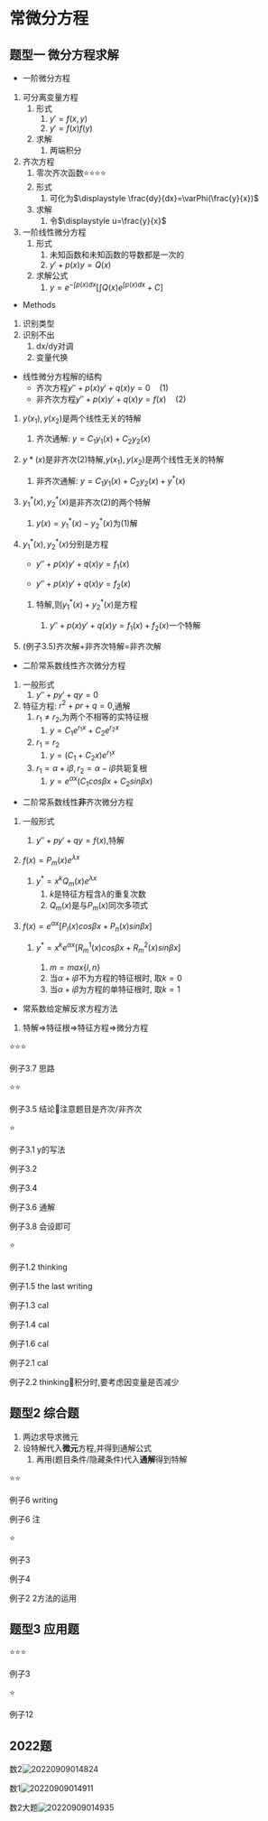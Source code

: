 # 常微分方程

## 题型一 微分方程求解

- 一阶微分方程

1. 可分离变量方程
   1. 形式
      1. $y'=f(x,y)$
      2. $y'=f(x)f(y)$
   2. 求解
      1. 两端积分
2. 齐次方程
   1. 零次齐次函数⭐⭐⭐⭐
   2. 形式
      1. 可化为$\displaystyle \frac{dy}{dx}=\varPhi(\frac{y}{x})$
   3. 求解
      1. 令$\displaystyle u=\frac{y}{x}$
3. 一阶线性微分方程
   1. 形式
      1. 未知函数和未知函数的导数都是一次的
      2. $y'+p(x)y=Q(x)$
   2. 求解公式
      1. $\displaystyle y=e^{-\int p(x)dx}[\int Q(x)e^{\int p(x)dx}+C]$

- Methods

1. 识别类型
2. 识别不出
   1. dx/dy对调
   2. 变量代换

- 线性微分方程解的结构
  - 齐次方程$y''+p(x)y'+q(x)y=0   \quad(1)$
  - 非齐次方程$y''+p(x)y'+q(x)y=f(x)    \quad(2)$

1. $y(x_1),y(x_2)$是两个线性无关的特解
   1. 齐次通解: $y=C_1y_1(x)+C_2y_2(x)$

2. $y*(x)$是非齐次$(2)$特解,$y(x_1),y(x_2)$是两个线性无关的特解
   1. 非齐次通解: $y=C_1y_1(x)+C_2y_2(x)+y^*(x)$

3. $y_1^*(x),y_2^*(x)$是非齐次$(2)$的两个特解
   1. $y(x)=y_1^*(x)-y_2^*(x)$为$(1)$解

4. $y_1^*(x),y_2^*(x)$分别是方程

   - $y''+p(x)y'+q(x)y=f_1(x)$

   - $y''+p(x)y'+q(x)y=f_2(x)$

   1. 特解,则$y_1^*(x)+y_2^*(x)$是方程

      1. $y''+p(x)y'+q(x)y=f_1(x)+f_2(x)$一个特解

5. (例子3.5)齐次解+非齐次特解=非齐次解

- 二阶常系数线性齐次微分方程

1. 一般形式
   1. $y''+py'+qy=0$
2. 特征方程: $r^2+pr+q=0$,通解
   1. $r_1 \ne r_2$,为两个不相等的实特征根
      1. $y=C_1e^{r_1x}+C_2e^{r_2x}$
   2. $r_1 = r_2$
      1. $y=(C_1+C_2x)e^{r_1x}$
   3. $r_1 = \alpha + i\beta, r_2 = \alpha - i\beta$共轭复根
      1. $y=e^{\alpha x}(C_1cos\beta x+C_2 sin\beta x)$

- 二阶常系数线性**非**齐次微分方程

1. 一般形式
   1. $\displaystyle y''+py'+qy=f(x)$,特解

2. $\displaystyle f(x)=P_m(x)e^{\lambda x}$

   1. $\displaystyle y^*=x^kQ_m(x)e^{\lambda x}$
      1. $k$是特征方程含$\lambda$的重复次数
      2. $\displaystyle Q_m(x)$是与$P_m(x)$同次多项式

3. $\displaystyle f(x)=e^{\alpha x}[P_l(x)cos\beta x + P_n(x)sin\beta x]$

   1. $\displaystyle y^*=x^ke^{\alpha x}[R^{1}_m(x)cos\beta x + R^{2}_m(x)sin\beta x]$

      1. $\displaystyle m = max\{l,n\}$
      2. 当$\displaystyle α+iβ$不为方程的特征根时, 取$\displaystyle k=0$
      3. 当$\displaystyle α+iβ$为方程的单特征根时, 取$\displaystyle k=1$

- 常系数给定解反求方程方法

1. 特解=>特征根=>特征方程=>微分方程

⭐⭐⭐

例子3.7 思路

⭐⭐

例子3.5 结论🏀注意题目是齐次/非齐次

⭐

例子3.1 y的写法

例子3.2

例子3.4

例子3.6 通解

例子3.8 会设即可

⭐

例子1.2 thinking

例子1.5 the last writing

例子1.3 cal

例子1.4 cal

例子1.6 cal

例子2.1 cal

例子2.2 thinking🏀积分时,要考虑因变量是否减少

## 题型2 综合题

1. 两边求导求微元
2. 设特解代入**微元**方程,并得到通解公式
   1. 再用(题目条件/隐藏条件)代入**通解**得到特解

⭐⭐

例子6 writing

例子6 注

⭐

例子3

例子4

例子2 2方法的运用

## 题型3 应用题

⭐⭐⭐

例子3

⭐

例子12

## 2022题

数2![20220909014824](https://raw.githubusercontent.com/Logible/Image/main/note_image/20220909014824.png)

数1![20220909014911](https://raw.githubusercontent.com/Logible/Image/main/note_image/20220909014911.png)

数2大题![20220909014935](https://raw.githubusercontent.com/Logible/Image/main/note_image/20220909014935.png)
